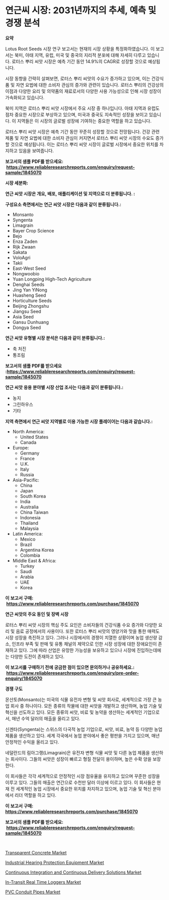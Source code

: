 <p><h1>연근씨 시장: 2031년까지의 추세, 예측 및 경쟁 분석</h1></p><p><strong>요약</strong></p>
<p><p>Lotus Root Seeds 시장 연구 보고서는 현재의 시장 상황을 특정화하였습니다. 이 보고서는 북미, 아태 지역, 유럽, 미국 및 중국의 지리적 분포에 대해 자세히 다루고 있습니다. 로터스 뿌리 씨앗 시장은 예측 기간 동안 14.9%의 CAGR로 성장할 것으로 예상됩니다. </p><p>시장 동향을 간략히 살펴보면, 로터스 뿌리 씨앗의 수요가 증가하고 있으며, 이는 건강식품 및 자연 요법에 대한 소비자 관심의 증가와 관련이 있습니다. 로터스 뿌리의 건강상의 이점과 다양한 요리 및 의약품의 재료로서의 다양한 사용 가능성으로 인해 시장 성장이 가속화되고 있습니다. </p><p>북미 지역은 로터스 뿌리 씨앗 시장에서 주요 시장 중 하나입니다. 아태 지역과 유럽도 점차 중요한 시장으로 부상하고 있으며, 미국과 중국도 지속적인 성장을 보이고 있습니다. 이 지역들은 이 시장의 글로벌 성장에 기여하는 중요한 역할을 하고 있습니다.</p><p>로터스 뿌리 씨앗 시장은 예측 기간 동안 꾸준히 성장할 것으로 전망됩니다. 건강 관련 제품 및 자연 요법에 대한 소비자 관심이 커지면서 로터스 뿌리 씨앗 시장의 수요도 증가할 것으로 예상됩니다. 이는 로터스 뿌리 씨앗 시장이 글로벌 시장에서 중요한 위치를 차지하고 있음을 보여줍니다.</p></p>
<p><strong>보고서의 샘플 PDF를 받으세요: &nbsp;<a href="https://www.reliableresearchreports.com/enquiry/request-sample/1845070">https://www.reliableresearchreports.com/enquiry/request-sample/1845070</a></strong></p>
<p><strong>시장 세분화:</strong></p>
<p><strong> 연근 씨앗 시장은 개요, 배포, 애플리케이션 및 지역으로 더 분류됩니다. :</strong></p>
<p><strong>구성요소 측면에서는 연근 씨앗 시장은 다음과 같이 분류됩니다.:</strong></p>
<p><ul><li>Monsanto</li><li>Syngenta</li><li>Limagrain</li><li>Bayer Crop Science</li><li>Bejo</li><li>Enza Zaden</li><li>Rijk Zwaan</li><li>Sakata</li><li>VoloAgri</li><li>Takii</li><li>East-West Seed</li><li>Nongwoobio</li><li>Yuan Longping High-Tech Agriculture</li><li>Denghai Seeds</li><li>Jing Yan YiNong</li><li>Huasheng Seed</li><li>Horticulture Seeds</li><li>Beijing Zhongshu</li><li>Jiangsu Seed</li><li>Asia Seed</li><li>Gansu Dunhuang</li><li>Dongya Seed</li></ul></p>
<p><strong> 연근 씨앗 유형별 시장 분석은 다음과 같이 분류됩니다.:</strong></p>
<p><ul><li>축 처진</li><li>통조림</li></ul></p>
<p><strong>보고서의 샘플 PDF를 받으세요 :<a href="https://www.reliableresearchreports.com/enquiry/request-sample/1845070">https://www.reliableresearchreports.com/enquiry/request-sample/1845070</a></strong></p>
<p><strong> 연근 씨앗 응용 분야별 시장 산업 조사는 다음과 같이 분류됩니다.:</strong></p>
<p><ul><li>농지</li><li>그린하우스</li><li>기타</li></ul></p>
<p><strong>지역 측면에서 연근 씨앗 지역별로 이용 가능한 시장 플레이어는 다음과 같습니다.:</strong></p>
<p><ul>
    <li>
        North America:
        <ul>
            <li>United States</li>
            <li>Canada</li>
        </ul>
    </li>
    <li>
        Europe:
        <ul>
            <li>Germany</li>
            <li>France</li>
            <li>U.K.</li>
            <li>Italy</li>
            <li>Russia</li>
        </ul>
    </li>
    <li>
        Asia-Pacific:
        <ul>
            <li>China</li>
            <li>Japan</li>
            <li>South Korea</li>
            <li>India</li>
            <li>Australia</li>
            <li>China Taiwan</li>
            <li>Indonesia</li>
            <li>Thailand</li>
            <li>Malaysia</li>
        </ul>
    </li>
    <li>
        Latin America:
        <ul>
            <li>Mexico</li>
            <li>Brazil</li>
            <li>Argentina Korea</li>
            <li>Colombia</li>
        </ul>
    </li>
    <li>
        Middle East & Africa:
        <ul>
            <li>Turkey</li>
            <li>Saudi</li>
            <li>Arabia</li>
            <li>UAE</li>
            <li>Korea</li>
        </ul>
    </li>
    </ul></p>
<p><strong>이 보고서 구매: &nbsp;<a href="https://www.reliableresearchreports.com/purchase/1845070">https://www.reliableresearchreports.com/purchase/1845070</a></strong></p>
<p><strong>연근 씨앗의 주요 동인 및 장벽 시장</strong></p>
<p><p>로터스 뿌리 씨앗 시장의 핵심 주도 요인은 소비자들의 건강식품 수요 증가와 다양한 요리 및 음료 공정에서의 사용이다. 또한 로터스 뿌리 씨앗의 영양가와 맛을 통한 매력도 시장 성장을 촉진하고 있다. 그러나 시장에서의 경쟁이 치열한 상황이며 농업 생산량 감소, 인프라 부족 및 판매 및 유통 채널의 제약으로 인한 시장 성장에 대한 장애요인이 존재하고 있다. 그에 따라 산업은 유망한 가능성을 보유하고 있으나 시장에 진입하는데에는 다양한 도전이 존재하고 있다.</p></p>
<p><strong>이 보고서를 구매하기 전에 궁금한 점이 있으면 문의하거나 공유하세요.: &nbsp;<a href="https://www.reliableresearchreports.com/enquiry/pre-order-enquiry/1845070">https://www.reliableresearchreports.com/enquiry/pre-order-enquiry/1845070</a></strong></p>
<p><strong>경쟁 구도</strong></p>
<p><p>몬산토(Monsanto)는 미국의 식물 유전자 변형 및 씨앗 회사로, 세계적으로 가장 큰 농업 회사 중 하나이다. 모든 종류의 작물에 대한 씨앗을 개발하고 생산하며, 농업 기술 및 혁신을 선도하고 있다. 모든 종류의 씨앗, 비료 및 농약을 생산하는 세계적인 기업으로서, 매년 수억 달러의 매출을 올리고 있다.</p><p>신겐타(Syngenta)는 스위스의 다국적 농업 기업으로, 씨앗, 비료, 농약 등 다양한 농업 제품을 생산하고 있다. 세계 각국에서 농업 분야에서 좋은 평판을 가지고 있으며, 매년 안정적인 수익을 올리고 있다.</p><p>네덜란드의 림아그랭(Limagrain)은 유전자 변형 식물 씨앗 및 다른 농업 제품을 생산하는 회사이다. 그들의 씨앗은 성장이 빠르고 형질 전달이 용이하며, 높은 수확 양을 보장한다.</p><p>이 회사들은 각각 세계적으로 안정적인 시장 점유율을 유지하고 있으며 꾸준한 성장을 이루고 있다. 그들의 매출은 연간으로 수천만 달러 이상에 이르고 있다. 이 회사들은 현재 전 세계적인 농업 시장에서 중요한 위치를 차지하고 있으며, 농업 기술 및 혁신 분야에서 리더 역할을 하고 있다.</p></p>
<p><strong>이 보고서 구매: &nbsp; <a href="https://www.reliableresearchreports.com/purchase/1845070">https://www.reliableresearchreports.com/purchase/1845070</a></strong></p>
<p><strong>보고서의 샘플 PDF를 받으세요: &nbsp;<a href="https://www.reliableresearchreports.com/enquiry/request-sample/1845070">https://www.reliableresearchreports.com/enquiry/request-sample/1845070</a></strong><strong></strong></p>
<p>&nbsp;</p>
<p><p><a href="https://view.publitas.com/reportprime-1/transparent-concrete-market-size-and-growth-market-segmentation-regional-and-country-breakdowns-and-market-trends-for-period-from-2024-2031/">Transparent Concrete Market</a></p><p><a href="https://issuu.com/reportprime-2/docs/industrial-hearing-protection-equipment-market-siz">Industrial Hearing Protection Equipment Market</a></p><p><a href="https://github.com/mabutironaldo/Market-Research-Report-List-3/blob/main/continuous-integration-and-continuous-delivery-solutions-market.md">Continuous Integration and Continuous Delivery Solutions Market</a></p><p><a href="https://issuu.com/reportprime-2/docs/in-transit-real-time-loggers-market-size-2030.pptx">In-Transit Real Time Loggers Market</a></p><p><a href="https://view.publitas.com/reportprime-1/pvc-conduit-pipes-market-size-growth-and-forecast-from-2024-2031/">PVC Conduit Pipes Market</a></p></p>